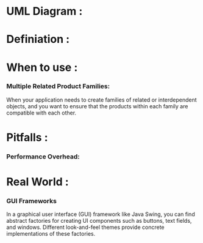 

# UML Diagram :


# Definiation :









# When to use :

### Multiple Related Product Families:
When your application needs to create families of related or interdependent objects, and you want to ensure that the products within each family are compatible with each other.





# Pitfalls :


### Performance Overhead: 


# Real World :

### GUI Frameworks
In a graphical user interface (GUI) framework like Java Swing, you can find abstract factories for creating UI components such as buttons, text fields, and windows. Different look-and-feel themes provide concrete implementations of these factories.






